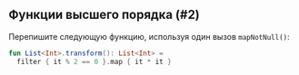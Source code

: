 ## Функции высшего порядка (#2)

Перепишите следующую функцию, используя один вызов `mapNotNull()`:

```kotlin
fun List<Int>.transform(): List<Int> =
  filter { it % 2 == 0 }.map { it * it }
```